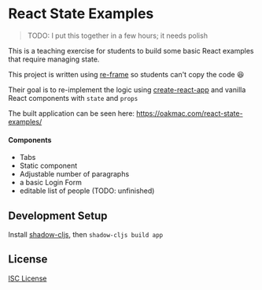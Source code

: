 # React State Examples

> TODO: I put this together in a few hours; it needs polish

This is a teaching exercise for students to build some basic React examples that require managing state.

This project is written using [re-frame] so students can't copy the code :laughing:

Their goal is to re-implement the logic using [create-react-app] and vanilla React components with `state` and `props`

The built application can be seen here: https://oakmac.com/react-state-examples/

[re-frame]:https://github.com/Day8/re-frame
[create-react-app]:https://github.com/facebook/create-react-app

#### Components

- Tabs
- Static component
- Adjustable number of paragraphs
- a basic Login Form
- editable list of people (TODO: unfinished)

## Development Setup

Install [shadow-cljs], then `shadow-cljs build app`

[shadow-cljs]:http://shadow-cljs.org/

## License

[ISC License](LICENSE.md)
